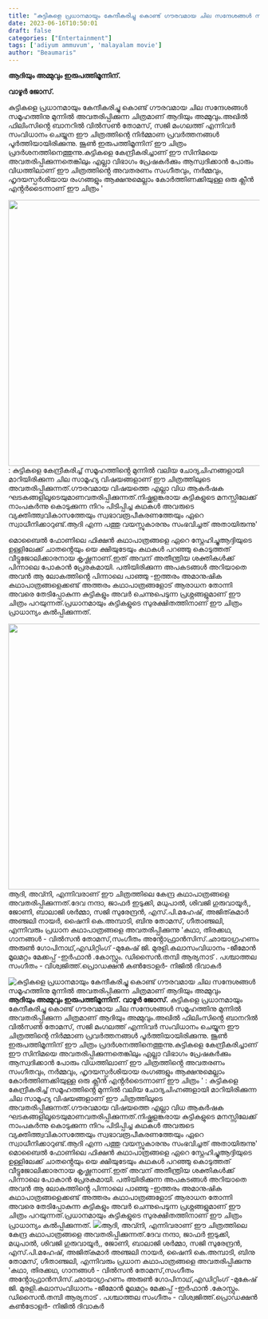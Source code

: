```yaml
---
title: "കുട്ടികളെ പ്രധാനമായും കേന്ദീകരിച്ചു കൊണ്ട് ഗൗരവമായ ചില സന്ദേശങ്ങൾ സമൂഹത്തിനു മുന്നിൽ അവതരിപ്പിക്കുന്ന ചിത്രമാണ് ആദിയും അമ്മുവും"
date: 2023-06-16T10:50:01
draft: false
categories: ["Entertainment"]
tags: ['adiyum ammuvum', 'malayalam movie']
author: "Beaumaris"
---
```


<strong>ആദിയും അമ്മുവും ഇരുപത്തിമൂന്നിന്.</strong>

<strong>വാഴൂർ ജോസ്.</strong>

കുട്ടികളെ പ്രധാനമായും കേന്ദീകരിച്ചു കൊണ്ട് ഗൗരവമായ ചില സന്ദേശങ്ങൾ സമൂഹത്തിനു മുന്നിൽ അവതരിപ്പിക്കുന്ന ചിത്രമാണ് ആദിയും അമ്മുവും.അഖിൽ ഫിലിംസിൻ്റെ ബാനറിൽ വിൽസൺ തോമസ്, സജി മംഗലത്ത് എന്നിവർ സംവിധാനം ചെയ്യുന ഈ ചിത്രത്തിന്റെ നിർമ്മാണ പ്രവർത്തനങ്ങൾ പൂർത്തിയായിരിക്കുന്നു. ജൂൺ ഇരുപത്തിമൂന്നിന് ഈ ചിത്രം പ്രദർശനത്തിനെത്തുന്നു.കുട്ടികളെ കേന്ദ്രീകരിച്ചാണ് ഈ സിനിമയെ അവതരിപ്പിക്കുന്നതെങ്കിലും എല്ലാ വിഭാഗം പ്രേഷകർക്കും ആസ്വദിക്കാൻ പോരും വിധത്തിലാണ് ഈ ചിത്രത്തിൻ്റെ അവതരണം സംഗീതവും, നർമ്മവും, ഹൃദയസ്പർശിയായ രംഗങ്ങളും ആക്ഷനുമെല്ലാം കോർത്തിണക്കിയുള്ള ഒരു ക്ലീൻ എൻ്റർടൈന്നാണ് ഈ ചിത്രം '

<a href="https://cdn.boolokam.com/articles/2023/06/qdqdddddd.jpg"><img class="size-large wp-image-399864 aligncenter" src="https://cdn.boolokam.com/articles/2023/06/qdqdddddd-1024x682.jpg" alt="" width="800" height="533" /></a>: കുട്ടികളെ കേന്ദ്രീകരിച്ച് സമൂഹത്തിൻ്റെ മുന്നിൽ വലിയ ചോദ്യചിഹ്നങ്ങളായി മാറിയിരിക്കുന്ന ചില സാമൂഹ്യ വിഷയങ്ങളാണ് ഈ ചിത്രത്തിലുടെ അവതരിപ്പിക്കുന്നത്.ഗൗരവമായ വിഷയത്തെ എല്ലാ വിധ ആകർഷക ഘടകങ്ങളിലൂടെയുമാണവതരിപ്പിക്കുന്നത്.നിഷ്ക്കളങ്കരായ കുട്ടികളുടെ മനസ്സിലേക്ക്‌ നാംപകർന്നു കൊടുക്കുന്ന നിറം പിടിപ്പിച്ച കഥകൾ അവരുടെ വ്യക്തിത്ത്വവികാസത്തേയും സ്വഭാവരൂപീകരണത്തേയും ഏറെ സ്വാധീനിക്കാറുണ്ട്.ആദി എന്ന പത്തു വയസ്സുകാരനും സംഭവിച്ചത് അതായിരുന്നു'

മൊബൈൽ ഫോണിലെ ഫിക്ഷൻ കഥാപാത്രങ്ങളെ ഏറെ സ്നേഹിച്ചുആദ്ദിയുടെ ഉള്ളിലേക്ക് ചാതൻ്റെയും യെ ക്ഷിയുടേയും കഥകൾ പറഞ്ഞു കൊടുത്തത് വീട്ടുജോലിക്കാരനായ കൃഷ്ണനാണ്.ഇത് അവന് അതീന്ത്രിയ ശക്തികൾക്ക് പിന്നാലെ പോകാൻ പ്രേരകമായി. പതിയിരിക്കുന്ന അപകടങ്ങൾ അറിയാതെ അവൻ ആ ലോകത്തിൻ്റെ പിന്നാലെ പാഞ്ഞു -ഇത്തരം അമാനുഷിക കഥാപാത്രങ്ങളെക്കണ്ട് അത്തരം കഥാപാത്രങ്ങളോട് ആരാധന തോന്നി അവരെ തേടിപ്പോകുന്ന കുട്ടികളും അവർ ചെന്നുപെടുന്ന പ്രശ്നങ്ങളുമാണ് ഈ ചിത്രം പറയുന്നത്.പ്രധാനമായും കുട്ടികളുടെ സുരക്ഷിതത്തിനാണ് ഈ ചിത്രം പ്രാധാന്യം കൽപ്പിക്കുന്നത്.

<a href="https://cdn.boolokam.com/articles/2023/06/qqqwww.jpg"><img class="size-large wp-image-399865 aligncenter" src="https://cdn.boolokam.com/articles/2023/06/qqqwww-1024x682.jpg" alt="" width="800" height="533" /></a>ആദി, അവ്നി, എന്നിവരാണ് ഈ ചിത്രത്തിലെ കേന്ദ്ര കഥാപാത്രങ്ങളെ അവതരിപ്പിക്കുന്നത്.ദേവ നന്ദാ, ജാഫർ ഇടുക്കി, മധുപാൽ, ശിവജി ഗുരുവായൂർ,, ജോണി, ബാലാജി ശർമ്മാ, സജി സുരേന്ദ്രൻ, എസ്.പി.മഹേഷ്, അജിത്കുമാർ അഞ്ജലി നായർ, ഷൈനി കെ.അമ്പാടി, ബിനു തോമസ്, ഗീതാഞ്ജലി, എന്നിവരും പ്രധാന കഥാപാത്രങ്ങളെ അവതരിപ്പിക്കുന്നു 'കഥാ, തിരക്കഥ, ഗാനങ്ങൾ - വിൽസൻ തോമസ്,സംഗീതം അൻ്റോഫ്രാൻസിസ്.ഛായാഗ്രഹണം അരുൺ ഗോപിനാഥ്,എഡിറ്റിംഗ് -മുകേഷ് ജി. മുരളി.കലാസംവിധാനം -ജീമോൻ മൂലമറ്റം മേക്കപ്പ് -ഇർഫാൻ .കോസ്റ്റും. ഡിസൈൻ.തമ്പി ആര്യനാട് . പശ്ചാത്തല സംഗീതം - വിശ്വജിത്ത്.പ്രൊഡക്ഷൻ കൺട്രോളർ- നിജിൽ ദിവാകർ


![കുട്ടികളെ പ്രധാനമായും കേന്ദീകരിച്ചു കൊണ്ട് ഗൗരവമായ ചില സന്ദേശങ്ങൾ സമൂഹത്തിനു മുന്നിൽ അവതരിപ്പിക്കുന്ന ചിത്രമാണ് ആദിയും അമ്മുവും](https://cdn.boolokam.com/articles/2023/06/qdqdddddd-1024x682.jpg)**ആദിയും അമ്മുവും ഇരുപത്തിമൂന്നിന്.** **വാഴൂർ ജോസ്.** കുട്ടികളെ പ്രധാനമായും കേന്ദീകരിച്ചു കൊണ്ട് ഗൗരവമായ ചില സന്ദേശങ്ങൾ സമൂഹത്തിനു മുന്നിൽ അവതരിപ്പിക്കുന്ന ചിത്രമാണ് ആദിയും അമ്മുവും.അഖിൽ ഫിലിംസിൻ്റെ ബാനറിൽ വിൽസൺ തോമസ്, സജി മംഗലത്ത് എന്നിവർ സംവിധാനം ചെയ്യുന ഈ ചിത്രത്തിന്റെ നിർമ്മാണ പ്രവർത്തനങ്ങൾ പൂർത്തിയായിരിക്കുന്നു. ജൂൺ ഇരുപത്തിമൂന്നിന് ഈ ചിത്രം പ്രദർശനത്തിനെത്തുന്നു.കുട്ടികളെ കേന്ദ്രീകരിച്ചാണ് ഈ സിനിമയെ അവതരിപ്പിക്കുന്നതെങ്കിലും എല്ലാ വിഭാഗം പ്രേഷകർക്കും ആസ്വദിക്കാൻ പോരും വിധത്തിലാണ് ഈ ചിത്രത്തിൻ്റെ അവതരണം സംഗീതവും, നർമ്മവും, ഹൃദയസ്പർശിയായ രംഗങ്ങളും ആക്ഷനുമെല്ലാം കോർത്തിണക്കിയുള്ള ഒരു ക്ലീൻ എൻ്റർടൈന്നാണ് ഈ ചിത്രം ' [](https://cdn.boolokam.com/articles/2023/06/qdqdddddd.jpg): കുട്ടികളെ കേന്ദ്രീകരിച്ച് സമൂഹത്തിൻ്റെ മുന്നിൽ വലിയ ചോദ്യചിഹ്നങ്ങളായി മാറിയിരിക്കുന്ന ചില സാമൂഹ്യ വിഷയങ്ങളാണ് ഈ ചിത്രത്തിലുടെ അവതരിപ്പിക്കുന്നത്.ഗൗരവമായ വിഷയത്തെ എല്ലാ വിധ ആകർഷക ഘടകങ്ങളിലൂടെയുമാണവതരിപ്പിക്കുന്നത്.നിഷ്ക്കളങ്കരായ കുട്ടികളുടെ മനസ്സിലേക്ക്‌ നാംപകർന്നു കൊടുക്കുന്ന നിറം പിടിപ്പിച്ച കഥകൾ അവരുടെ വ്യക്തിത്ത്വവികാസത്തേയും സ്വഭാവരൂപീകരണത്തേയും ഏറെ സ്വാധീനിക്കാറുണ്ട്.ആദി എന്ന പത്തു വയസ്സുകാരനും സംഭവിച്ചത് അതായിരുന്നു' മൊബൈൽ ഫോണിലെ ഫിക്ഷൻ കഥാപാത്രങ്ങളെ ഏറെ സ്നേഹിച്ചുആദ്ദിയുടെ ഉള്ളിലേക്ക് ചാതൻ്റെയും യെ ക്ഷിയുടേയും കഥകൾ പറഞ്ഞു കൊടുത്തത് വീട്ടുജോലിക്കാരനായ കൃഷ്ണനാണ്.ഇത് അവന് അതീന്ത്രിയ ശക്തികൾക്ക് പിന്നാലെ പോകാൻ പ്രേരകമായി. പതിയിരിക്കുന്ന അപകടങ്ങൾ അറിയാതെ അവൻ ആ ലോകത്തിൻ്റെ പിന്നാലെ പാഞ്ഞു -ഇത്തരം അമാനുഷിക കഥാപാത്രങ്ങളെക്കണ്ട് അത്തരം കഥാപാത്രങ്ങളോട് ആരാധന തോന്നി അവരെ തേടിപ്പോകുന്ന കുട്ടികളും അവർ ചെന്നുപെടുന്ന പ്രശ്നങ്ങളുമാണ് ഈ ചിത്രം പറയുന്നത്.പ്രധാനമായും കുട്ടികളുടെ സുരക്ഷിതത്തിനാണ് ഈ ചിത്രം പ്രാധാന്യം കൽപ്പിക്കുന്നത്. [![](https://cdn.boolokam.com/articles/2023/06/qqqwww-1024x682.jpg)](https://cdn.boolokam.com/articles/2023/06/qqqwww.jpg)ആദി, അവ്നി, എന്നിവരാണ് ഈ ചിത്രത്തിലെ കേന്ദ്ര കഥാപാത്രങ്ങളെ അവതരിപ്പിക്കുന്നത്.ദേവ നന്ദാ, ജാഫർ ഇടുക്കി, മധുപാൽ, ശിവജി ഗുരുവായൂർ,, ജോണി, ബാലാജി ശർമ്മാ, സജി സുരേന്ദ്രൻ, എസ്.പി.മഹേഷ്, അജിത്കുമാർ അഞ്ജലി നായർ, ഷൈനി കെ.അമ്പാടി, ബിനു തോമസ്, ഗീതാഞ്ജലി, എന്നിവരും പ്രധാന കഥാപാത്രങ്ങളെ അവതരിപ്പിക്കുന്നു 'കഥാ, തിരക്കഥ, ഗാനങ്ങൾ - വിൽസൻ തോമസ്,സംഗീതം അൻ്റോഫ്രാൻസിസ്.ഛായാഗ്രഹണം അരുൺ ഗോപിനാഥ്,എഡിറ്റിംഗ് -മുകേഷ് ജി. മുരളി.കലാസംവിധാനം -ജീമോൻ മൂലമറ്റം മേക്കപ്പ് -ഇർഫാൻ .കോസ്റ്റും. ഡിസൈൻ.തമ്പി ആര്യനാട് . പശ്ചാത്തല സംഗീതം - വിശ്വജിത്ത്.പ്രൊഡക്ഷൻ കൺട്രോളർ- നിജിൽ ദിവാകർ
